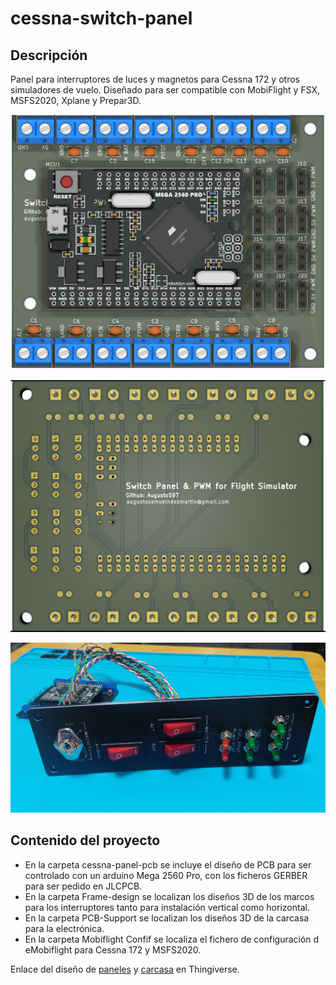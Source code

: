 # cessna-switch-panel

## Descripción

Panel para interruptores de luces y magnetos para Cessna 172 y otros simuladores de vuelo. Diseñado para ser compatible con MobiFlight y FSX, MSFS2020, Xplane y Prepar3D.

![PCB Top](/Photos/Render-cessna-panel-pcb-3.png)

![PCB Bottom](/Photos/Render-cessna-panel-pcb-4.png)

![Panel](/Photos/Panel.jpg)

## Contenido del proyecto

- En la carpeta cessna-panel-pcb se incluye el diseño de PCB para ser controlado con un arduino Mega 2560 Pro, con los ficheros GERBER para ser pedido en JLCPCB.
- En la carpeta Frame-design se localizan los diseños 3D de los marcos para los interruptores tanto para instalación vertical como horizontal.
- En la carpeta PCB-Support se localizan los diseños 3D de la carcasa para la electrónica.
- En la carpeta Mobiflight Confif se localiza el fichero de configuración d eMobiflight para Cessna 172 y MSFS2020.

Enlace del diseño de [paneles](https://www.thingiverse.com/thing:5461243) y [carcasa](https://www.thingiverse.com/thing:5461228) en Thingiverse.
